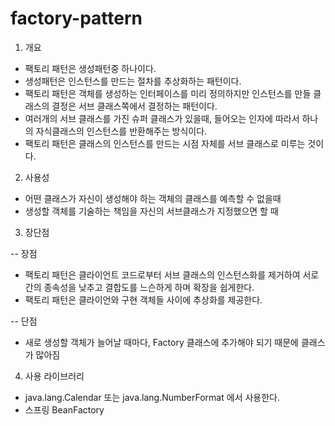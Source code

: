 # factory-pattern

1. 개요
 - 팩토리 패턴은 생성패턴중 하나이다. 
 - 생성패턴은 인스턴스를 만드는 절차를 추상화하는 패턴이다.
 - 팩토리 패턴은 객체를 생성하는 인터페이스를 미리 정의하지만 인스턴스를 만들 클래스의 결정은 서브 클래스쪽에서 결정하는 패턴이다.
 - 여러개의 서브 클래스를 가진 슈퍼 클래스가 있을때, 들어오는 인자에 따라서 하나의 자식클래스의 인스턴스를 반환해주는 방식이다.
 - 팩토리 패턴은 클래스의 인스턴스를 만드는 시점 자체를 서브 클래스로 미루는 것이다.

2. 사용성 
 - 어떤 클래스가 자신이 생성해야 하는 객체의 클래스를 예측할 수 없을때
 - 생성할 객체를 기술하는 책임을 자신의 서브클래스가 지정했으면 할 때

3. 장단점

 -- 장점 
 - 팩토리 패턴은 클라이언트 코드로부터 서브 클래스의 인스턴스화를 제거하여 서로 간의 종속성을 낮추고 결합도를 느슨하게 하며 확장을 쉽게한다.
 - 팩토리 패턴은 클라이언와 구현 객체들 사이에 추상화를 제공한다.

 -- 단점
 - 새로 생성할 객체가 늘어날 때마다, Factory 클래스에 추가해야 되기 때문에 클래스가 많아짐
 
4. 사용 라이브러리
 - java.lang.Calendar 또는 java.lang.NumberFormat 에서 사용한다.
 - 스프링 BeanFactory
